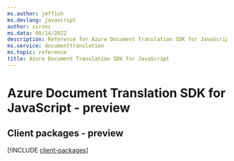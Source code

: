 ```yaml
---
ms.author: jeffish
ms.devlang: javascript
author: xirzec
ms.data: 09/14/2022
description: Reference for Azure Document Translation SDK for JavaScript
ms.service: documenttranslation
ms.topic: reference
title: Azure Document Translation SDK for JavaScript
---
```

# Azure Document Translation SDK for JavaScript - preview

## Client packages - preview
[!INCLUDE [client-packages](document-translation-client-index.md)]